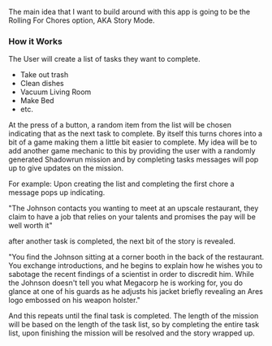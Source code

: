 The main idea that I want to build around with this app is going to be the Rolling For Chores option, AKA Story Mode.

### How it Works
The User will create a list of tasks they want to complete.
- Take out trash
- Clean dishes
- Vacuum Living Room
- Make Bed
- etc.

At the press of a button, a random item from the list will be chosen indicating that as the next task to complete.
By itself this turns chores into a bit of a game making them a little bit easier to complete.
My idea will be to add another game mechanic to this by providing the user with a randomly generated Shadowrun mission and by completing tasks messages will pop up to give updates on the mission.

For example: Upon creating the list and completing the first chore a message pops up indicating.

"The Johnson contacts you wanting to meet at an upscale restaurant, they claim to have a job that relies on your talents and promises the pay will be well worth it"

after another task is completed, the next bit of the story is revealed.

"You find the Johnson sitting at a corner booth in the back of the restaurant. You exchange introductions, and he begins to explain how he wishes you to sabotage the recent findings of a scientist in order to discredit him. While the Johnson doesn't tell you what Megacorp he is working for, you do glance at one of his guards as he adjusts his jacket briefly revealing an Ares logo embossed on his weapon holster."

And this repeats until the final task is completed. The length of the mission will be based on the length of the task list, so by completing the entire task list, upon finishing the mission will be resolved and the story wrapped up.

